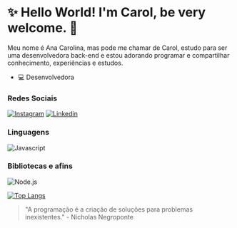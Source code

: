 # :sparkles: Hello World! I'm Carol, be very welcome. :vulcan_salute:

Meu nome é Ana Carolina, mas pode me chamar de Carol, estudo para ser uma desenvolvedora back-end  e estou adorando programar e compartilhar conhecimento, experiências e estudos. 
- :computer: Desenvolvedora
### Redes Sociais

[![Instagram](https://img.shields.io/badge/Instagram-E4405F?style=flat&logo=instagram&logoColor=white)](https://www.instagram.com/acarollinasantos/)
[![Linkedin](https://img.shields.io/badge/LinkedIn-0077B5?style=flat&logo=linkedin)](https://www.linkedin.com/in/acarolinasantos12/)

### Linguagens

![Javascript](https://img.shields.io/badge/Javascript-282C34?style=flat&logo=javascript)

### Bibliotecas e afins

![Node.js](https://img.shields.io/badge/Node.js-282C34?logo=node.js)

[![Top Langs](https://github-readme-stats.vercel.app/api/top-langs/?username=Acarollina&layout=donut-vertical)](https://github.com/anuraghazra/github-readme-stats)

> "A programação é a criação de soluções para problemas inexistentes." - Nicholas Negroponte

